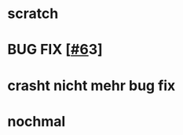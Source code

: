 # scratch
# BUG FIX [[#6](https://github.com/NinoTesar/scratch/issues/6)3]
# crasht nicht mehr bug fix
# nochmal